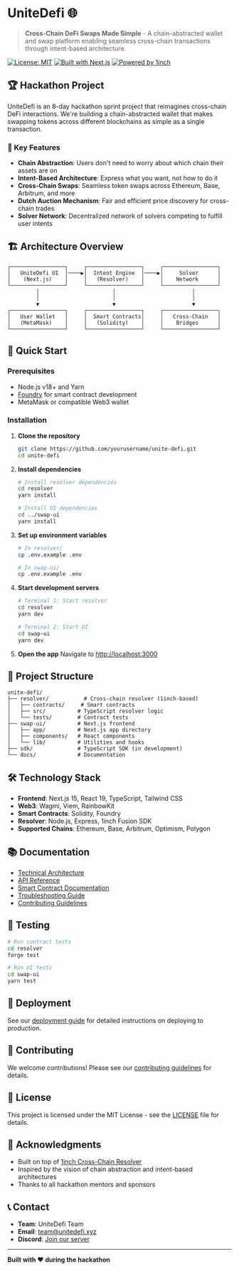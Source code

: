 # UniteDefi 🌐

> **Cross-Chain DeFi Swaps Made Simple** - A chain-abstracted wallet and swap platform enabling seamless cross-chain transactions through intent-based architecture.

[![License: MIT](https://img.shields.io/badge/License-MIT-yellow.svg)](https://opensource.org/licenses/MIT)
[![Built with Next.js](https://img.shields.io/badge/Built%20with-Next.js-black)](https://nextjs.org/)
[![Powered by 1inch](https://img.shields.io/badge/Powered%20by-1inch-blue)](https://1inch.io/)

## 🏆 Hackathon Project

UniteDefi is an 8-day hackathon sprint project that reimagines cross-chain DeFi interactions. We're building a chain-abstracted wallet that makes swapping tokens across different blockchains as simple as a single transaction.

### 🎯 Key Features

- **Chain Abstraction**: Users don't need to worry about which chain their assets are on
- **Intent-Based Architecture**: Express what you want, not how to do it
- **Cross-Chain Swaps**: Seamless token swaps across Ethereum, Base, Arbitrum, and more
- **Dutch Auction Mechanism**: Fair and efficient price discovery for cross-chain trades
- **Solver Network**: Decentralized network of solvers competing to fulfill user intents

## 🏗️ Architecture Overview

```
┌─────────────────┐     ┌─────────────────┐     ┌─────────────────┐
│   UniteDefi UI  │────▶│  Intent Engine  │────▶│     Solver      │
│    (Next.js)    │     │   (Resolver)    │     │    Network      │
└─────────────────┘     └─────────────────┘     └─────────────────┘
         │                       │                        │
         │                       │                        │
         ▼                       ▼                        ▼
┌─────────────────┐     ┌─────────────────┐     ┌─────────────────┐
│   User Wallet   │     │  Smart Contracts│     │   Cross-Chain   │
│   (MetaMask)    │     │   (Solidity)    │     │    Bridges      │
└─────────────────┘     └─────────────────┘     └─────────────────┘
```

## 🚀 Quick Start

### Prerequisites

- Node.js v18+ and Yarn
- [Foundry](https://book.getfoundry.sh/getting-started/installation) for smart contract development
- MetaMask or compatible Web3 wallet

### Installation

1. **Clone the repository**
   ```bash
   git clone https://github.com/yourusername/unite-defi.git
   cd unite-defi
   ```

2. **Install dependencies**
   ```bash
   # Install resolver dependencies
   cd resolver
   yarn install
   
   # Install UI dependencies
   cd ../swap-ui
   yarn install
   ```

3. **Set up environment variables**
   ```bash
   # In resolver/
   cp .env.example .env
   
   # In swap-ui/
   cp .env.example .env
   ```

4. **Start development servers**
   ```bash
   # Terminal 1: Start resolver
   cd resolver
   yarn dev
   
   # Terminal 2: Start UI
   cd swap-ui
   yarn dev
   ```

5. **Open the app**
   Navigate to [http://localhost:3000](http://localhost:3000)

## 📁 Project Structure

```
unite-defi/
├── resolver/           # Cross-chain resolver (1inch-based)
│   ├── contracts/     # Smart contracts
│   ├── src/          # TypeScript resolver logic
│   └── tests/        # Contract tests
├── swap-ui/          # Next.js frontend
│   ├── app/          # Next.js app directory
│   ├── components/   # React components
│   └── lib/          # Utilities and hooks
├── sdk/              # TypeScript SDK (in development)
└── docs/             # Documentation
```

## 🛠️ Technology Stack

- **Frontend**: Next.js 15, React 19, TypeScript, Tailwind CSS
- **Web3**: Wagmi, Viem, RainbowKit
- **Smart Contracts**: Solidity, Foundry
- **Resolver**: Node.js, Express, 1inch Fusion SDK
- **Supported Chains**: Ethereum, Base, Arbitrum, Optimism, Polygon

## 📚 Documentation

- [Technical Architecture](docs/ARCHITECTURE.md)
- [API Reference](docs/API.md)
- [Smart Contract Documentation](docs/CONTRACTS.md)
- [Troubleshooting Guide](docs/TROUBLESHOOTING.md)
- [Contributing Guidelines](docs/CONTRIBUTING.md)

## 🧪 Testing

```bash
# Run contract tests
cd resolver
forge test

# Run UI tests
cd swap-ui
yarn test
```

## 🚢 Deployment

See our [deployment guide](docs/DEPLOYMENT.md) for detailed instructions on deploying to production.

## 🤝 Contributing

We welcome contributions! Please see our [contributing guidelines](docs/CONTRIBUTING.md) for details.

## 📜 License

This project is licensed under the MIT License - see the [LICENSE](LICENSE) file for details.

## 🙏 Acknowledgments

- Built on top of [1inch Cross-Chain Resolver](https://github.com/1inch/cross-chain-resolver)
- Inspired by the vision of chain abstraction and intent-based architectures
- Thanks to all hackathon mentors and sponsors

## 📞 Contact

- **Team**: UniteDefi Team
- **Email**: team@unitedefi.xyz
- **Discord**: [Join our server](https://discord.gg/unitedefi)

---

**Built with ❤️ during the hackathon**